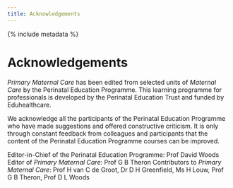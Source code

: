 ```yaml
---
title: Acknowledgements
---
```


{% include metadata %}

# Acknowledgements

*Primary Maternal Care* has been edited from selected units of *Maternal Care* by the Perinatal Education Programme. This learning programme for professionals is developed by the Perinatal Education Trust and funded by Eduhealthcare.

We acknowledge all the participants of the Perinatal Education Programme who have made suggestions and offered constructive criticism. It is only through constant feedback from colleagues and participants that the content of the Perinatal Education Programme courses can be improved.

Editor-in-Chief of the Perinatal Education Programme: Prof David Woods  
Editor of *Primary Maternal Care*: Prof G B Theron 
Contributors to *Primary Maternal Care*: Prof H van C de Groot, Dr D H Greenfield, Ms H Louw, Prof G B Theron, Prof D L Woods